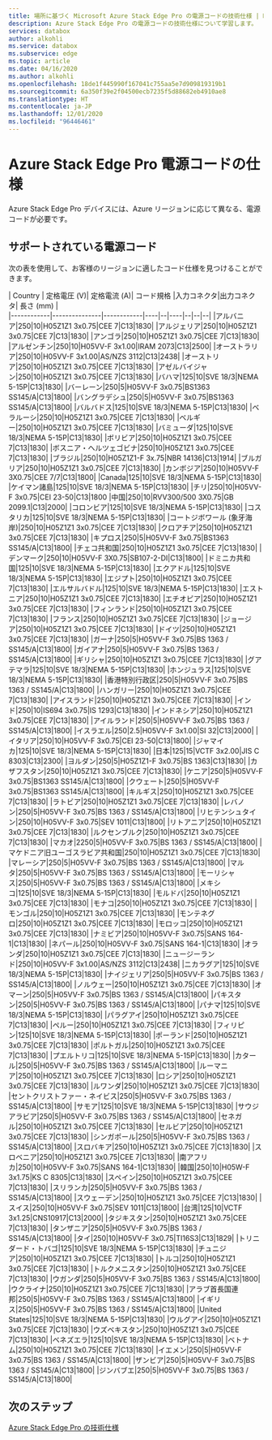 ```yaml
---
title: 場所に基づく Microsoft Azure Stack Edge Pro の電源コードの技術仕様 | Microsoft Docs
description: Azure Stack Edge Pro の電源コードの技術仕様について学習します。
services: databox
author: alkohli
ms.service: databox
ms.subservice: edge
ms.topic: article
ms.date: 04/16/2020
ms.author: alkohli
ms.openlocfilehash: 18de1f445990f167041c755aa5e7d909819319b1
ms.sourcegitcommit: 6a350f39e2f04500ecb7235f5d88682eb4910ae8
ms.translationtype: HT
ms.contentlocale: ja-JP
ms.lasthandoff: 12/01/2020
ms.locfileid: "96446461"
---
```

# <a name="azure-stack-edge-pro-power-cord-specifications"></a>Azure Stack Edge Pro 電源コードの仕様

Azure Stack Edge Pro デバイスには、Azure リージョンに応じて異なる、電源コードが必要です。

## <a name="supported-power-cords"></a>サポートされている電源コード

次の表を使用して、お客様のリージョンに適したコード仕様を見つけることができます。

| Country    | 定格電圧 (V)| 定格電流 (A)| コード規格 |入力コネクタ|出力コネクタ| 長さ (mm) |  
|------------|---------------|------------|----|--|----|--|--|--|
|アルバニア|250|10|H05Z1Z1 3x0.75|CEE 7|C13|1830|
|アルジェリア|250|10|H05Z1Z1 3x0.75|CEE 7|C13|1830|
|アンゴラ|250|10|H05Z1Z1 3x0.75|CEE 7|C13|1830|
|アルゼンチン|250|10|H05VV-F 3x1.00|IRAM 2073|C13|2500|
|オーストラリア|250|10|H05VV-F 3x1.00|AS/NZS 3112|C13|2438|
|オーストリア|250|10|H05Z1Z1 3x0.75|CEE 7|C13|1830|
|アゼルバイジャン|250|10|H05Z1Z1 3x0.75|CEE 7|C13|1830|
|バハマ|125|10|SVE 18/3|NEMA 5-15P|C13|1830|
|バーレーン|250|5|H05VV-F 3x0.75|BS1363  SS145/A|C13|1800|
|バングラデシュ|250|5|H05VV-F 3x0.75|BS1363  SS145/A|C13|1800|
|バルバドス|125|10|SVE 18/3|NEMA 5-15P|C13|1830|
|ベラルーシ|250|10|H05Z1Z1 3x0.75|CEE 7|C13|1830|
|ベルギー|250|10|H05Z1Z1 3x0.75|CEE 7|C13|1830|
|バミューダ|125|10|SVE 18/3|NEMA 5-15P|C13|1830|
|ボリビア|250|10|H05Z1Z1 3x0.75|CEE 7|C13|1830|
|ボスニア・ヘルツェゴビナ|250|10|H05Z1Z1 3x0.75|CEE 7|C13|1830|
|ブラジル|250|10|H05Z1Z1-F 3x.75|NBR 14136|C13|1914|
|ブルガリア|250|10|H05Z1Z1 3x0.75|CEE 7|C13|1830|
|カンボジア|250|10|H05VV-F 3X0.75|CEE 7/7|C13|1800|
|Canada|125|10|SVE 18/3|NEMA 5-15P|C13|1830|
|ケイマン諸島|125|10|SVE 18/3|NEMA 5-15P|C13|1830|
|チリ|250|10|H05VV-F 3x0.75|CEI 23-50|C13|1800
|中国|250|10|RVV300/500 3X0.75|GB 2099.1|C13|2000|
|コロンビア|125|10|SVE 18/3|NEMA 5-15P|C13|1830|
|コスタリカ|125|10|SVE 18/3|NEMA 5-15P|C13|1830|
|コートジボワール (象牙海岸)|250|10|H05Z1Z1 3x0.75|CEE 7|C13|1830|
|クロアチア|250|10|H05Z1Z1 3x0.75|CEE 7|C13|1830|
|キプロス|250|5|H05VV-F 3x0.75|BS1363  SS145/A|C13|1800|
|チェコ共和国|250|10|H05Z1Z1 3x0.75|CEE 7|C13|1830|
|デンマーク|250|10|H05VV-F 3X0.75|SB107-2-DI|C13|1800|
|ドミニカ共和国|125|10|SVE 18/3|NEMA 5-15P|C13|1830|
|エクアドル|125|10|SVE 18/3|NEMA 5-15P|C13|1830|
|エジプト|250|10|H05Z1Z1 3x0.75|CEE 7|C13|1830|
|エルサルバドル|125|10|SVE 18/3|NEMA 5-15P|C13|1830|
|エストニア|250|10|H05Z1Z1 3x0.75|CEE 7|C13|1830|
|エチオピア|250|10|H05Z1Z1 3x0.75|CEE 7|C13|1830|
|フィンランド|250|10|H05Z1Z1 3x0.75|CEE 7|C13|1830|
|フランス|250|10|H05Z1Z1 3x0.75|CEE 7|C13|1830|
|ジョージア|250|10|H05Z1Z1 3x0.75|CEE 7|C13|1830|
|ドイツ|250|10|H05Z1Z1 3x0.75|CEE 7|C13|1830|
|ガーナ|250|5|H05VV-F 3x0.75|BS 1363 / SS145/A|C13|1800|
|ガイアナ|250|5|H05VV-F 3x0.75|BS 1363 / SS145/A|C13|1800|
|ギリシャ|250|10|H05Z1Z1 3x0.75|CEE 7|C13|1830|
|グアテマラ|125|10|SVE 18/3|NEMA 5-15P|C13|1830|
|ホンジュラス|125|10|SVE 18/3|NEMA 5-15P|C13|1830|
|香港特別行政区|250|5|H05VV-F 3x0.75|BS 1363 / SS145/A|C13|1800|
|ハンガリー|250|10|H05Z1Z1 3x0.75|CEE 7|C13|1830|
|アイスランド|250|10|H05Z1Z1 3x0.75|CEE 7|C13|1830|
|インド|250|10|IS694 3x0.75|IS 1293|C13|1830|
|インドネシア|250|10|H05Z1Z1 3x0.75|CEE 7|C13|1830|
|アイルランド|250|5|H05VV-F 3x0.75|BS 1363 / SS145/A|C13|1800|
|イスラエル|250|2.5|H05VV-F 3x1.00|SI 32|C13|2000|
|イタリア|250|10|H05VV-F 3x0.75|CEI 23-50|C13|1800|
|ジャマイカ|125|10|SVE 18/3|NEMA 5-15P|C13|1830|
|日本|125|15|VCTF 3x2.00|JIS C 8303|C13|2300|
|ヨルダン|250|5|H05Z1Z1-F 3x0.75|BS 1363|C13|1830|
|カザフスタン|250|10|H05Z1Z1 3x0.75|CEE 7|C13|1830|
|ケニア|250|5|H05VV-F 3x0.75|BS1363  SS145/A|C13|1800|
|クウェート|250|5|H05VV-F 3x0.75|BS1363  SS145/A|C13|1800|
|キルギス|250|10|H05Z1Z1 3x0.75|CEE 7|C13|1830|
|ラトビア|250|10|H05Z1Z1 3x0.75|CEE 7|C13|1830|
|レバノン|250|5|H05VV-F 3x0.75|BS 1363 / SS145/A|C13|1800|
|リヒテンシュタイン|250|10|H05VV-F 3x0.75|SEV 1011|C13|1800|
|リトアニア|250|10|H05Z1Z1 3x0.75|CEE 7|C13|1830|
|ルクセンブルク|250|10|H05Z1Z1 3x0.75|CEE 7|C13|1830|
|マカオ|2250|5|H05VV-F 3x0.75|BS 1363 / SS145/A|C13|1800|
|マケドニア旧ユーゴスラビア共和国|250|10|H05Z1Z1 3x0.75|CEE 7|C13|1830|
|マレーシア|250|5|H05VV-F 3x0.75|BS 1363 / SS145/A|C13|1800|
|マルタ|250|5|H05VV-F 3x0.75|BS 1363 / SS145/A|C13|1800|
|モーリシャス|250|5|H05VV-F 3x0.75|BS 1363 / SS145/A|C13|1800|
|メキシコ|125|10|SVE 18/3|NEMA 5-15P|C13|1830|
|モルドバ|250|10|H05Z1Z1 3x0.75|CEE 7|C13|1830|
|モナコ|250|10|H05Z1Z1 3x0.75|CEE 7|C13|1830|
|モンゴル|250|10|H05Z1Z1 3x0.75|CEE 7|C13|1830|
|モンテネグロ|250|10|H05Z1Z1 3x0.75|CEE 7|C13|1830|
|モロッコ|250|10|H05Z1Z1 3x0.75|CEE 7|C13|1830|
|ナミビア|250|10|H05VV-F 3x0.75|SANS 164-1|C13|1830|
|ネパール|250|10|H05VV-F 3x0.75|SANS 164-1|C13|1830|
|オランダ|250|10|H05Z1Z1 3x0.75|CEE 7|C13|1830|
|ニュージーランド|250|10|H05VV-F 3x1.00|AS/NZS 3112|C13|2438|
|ニカラグア|125|10|SVE 18/3|NEMA 5-15P|C13|1830|
|ナイジェリア|250|5|H05VV-F 3x0.75|BS 1363 / SS145/A|C13|1800|
|ノルウェー|250|10|H05Z1Z1 3x0.75|CEE 7|C13|1830|
|オマーン|250|5|H05VV-F 3x0.75|BS 1363 / SS145/A|C13|1800|
|パキスタン|250|5|H05VV-F 3x0.75|BS 1363 / SS145/A|C13|1800|
|パナマ|125|10|SVE 18/3|NEMA 5-15P|C13|1830|
|パラグアイ|250|10|H05Z1Z1 3x0.75|CEE 7|C13|1830|
|ペルー|250|10|H05Z1Z1 3x0.75|CEE 7|C13|1830|
|フィリピン|125|10|SVE 18/3|NEMA 5-15P|C13|1830|
|ポーランド|250|10|H05Z1Z1 3x0.75|CEE 7|C13|1830|
|ポルトガル|250|10|H05Z1Z1 3x0.75|CEE 7|C13|1830|
|プエルトリコ|125|10|SVE 18/3|NEMA 5-15P|C13|1830|
|カタール|250|5|H05VV-F 3x0.75|BS 1363 / SS145/A|C13|1800|
|ルーマニア|250|10|H05Z1Z1 3x0.75|CEE 7|C13|1830|
|ロシア|250|10|H05Z1Z1 3x0.75|CEE 7|C13|1830|
|ルワンダ|250|10|H05Z1Z1 3x0.75|CEE 7|C13|1830|
|セントクリストファー・ネイビス|250|5|H05VV-F 3x0.75|BS 1363 / SS145/A|C13|1800|
|サモア|125|10|SVE 18/3|NEMA 5-15P|C13|1830|
|サウジアラビア|250|5|H05VV-F 3x0.75|BS 1363 / SS145/A|C13|1800|
|セネガル|250|10|H05Z1Z1 3x0.75|CEE 7|C13|1830|
|セルビア|250|10|H05Z1Z1 3x0.75|CEE 7|C13|1830|
|シンガポール|250|5|H05VV-F 3x0.75|BS 1363 / SS145/A|C13|1800|
|スロバキア|250|10|H05Z1Z1 3x0.75|CEE 7|C13|1830|
|スロベニア|250|10|H05Z1Z1 3x0.75|CEE 7|C13|1830|
|南アフリカ|250|10|H05VV-F 3x0.75|SANS 164-1|C13|1830|
|韓国|250|10|H05W-F 3x1.75|KS C 8305|C13|1830|
|スペイン|250|10|H05Z1Z1 3x0.75|CEE 7|C13|1830|
|スリランカ|250|5|H05VV-F 3x0.75|BS 1363 / SS145/A|C13|1800|
|スウェーデン|250|10|H05Z1Z1 3x0.75|CEE 7|C13|1830|
|スイス|250|10|H05VV-F 3x0.75|SEV 1011|C13|1800|
|台湾|125|10|VCTF 3x1.25|CNS10917|C13|2000|
|タジキスタン|250|10|H05Z1Z1 3x0.75|CEE 7|C13|1830|
|タンザニア|250|5|H05VV-F 3x0.75|BS 1363 / SS145/A|C13|1800|
|タイ|250|10|H05VV-F 3x0.75|TI16S3|C13|1829|
|トリニダード・トバゴ|125|10|SVE 18/3|NEMA 5-15P|C13|1830|
|チュニジア|250|10|H05Z1Z1 3x0.75|CEE 7|C13|1830|
|トルコ|250|10|H05Z1Z1 3x0.75|CEE 7|C13|1830|
|トルクメニスタン|250|10|H05Z1Z1 3x0.75|CEE 7|C13|1830|
|ウガンダ|250|5|H05VV-F 3x0.75|BS 1363 / SS145/A|C13|1800|
|ウクライナ|250|10|H05Z1Z1 3x0.75|CEE 7|C13|1830|
|アラブ首長国連邦|250|5|H05VV-F 3x0.75|BS 1363 / SS145/A|C13|1800|
|イギリス|250|5|H05VV-F 3x0.75|BS 1363 / SS145/A|C13|1800|
|United States|125|10|SVE 18/3|NEMA 5-15P|C13|1830|
|ウルグアイ|250|10|H05Z1Z1 3x0.75|CEE 7|C13|1830|
|ウズベキスタン|250|10|H05Z1Z1 3x0.75|CEE 7|C13|1830|
|ベネズエラ|125|10|SVE 18/3|NEMA 5-15P|C13|1830|
|ベトナム|250|10|H05Z1Z1 3x0.75|CEE 7|C13|1830|
|イエメン|250|5|H05VV-F 3x0.75|BS 1363 / SS145/A|C13|1800|
|ザンビア|250|5|H05VV-F 3x0.75|BS 1363 / SS145/A|C13|1800|
|ジンバブエ|250|5|H05VV-F 3x0.75|BS 1363 / SS145/A|C13|1800|

## <a name="next-steps"></a>次のステップ

[Azure Stack Edge Pro の技術仕様](./azure-stack-edge-technical-specifications-compliance.md)